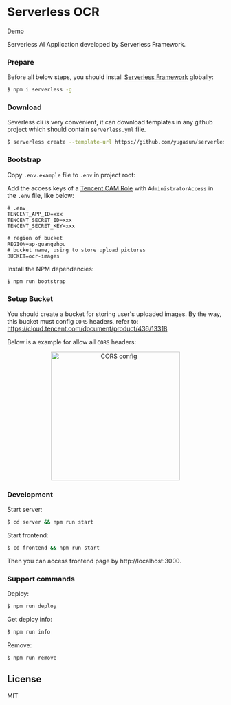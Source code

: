 # Serverless OCR

[Demo](https://ai.sls.plus)

Serverless AI Application developed by Serverless Framework.

### Prepare

Before all below steps, you should install
[Serverless Framework](https://www.github.com/serverless/serverless) globally:

```bash
$ npm i serverless -g
```

### Download

Severless cli is very convenient, it can download templates in any github
project which should contain `serverless.yml` file.

```bash
$ serverless create --template-url https://github.com/yugasun/serverless-ocr
```

### Bootstrap

Copy `.env.example` file to `.env` in project root:

Add the access keys of a
[Tencent CAM Role](https://console.cloud.tencent.com/cam/capi) with
`AdministratorAccess` in the `.env` file, like below:

```dotenv
# .env
TENCENT_APP_ID=xxx
TENCENT_SECRET_ID=xxx
TENCENT_SECRET_KEY=xxx

# region of bucket
REGION=ap-guangzhou
# bucket name, using to store upload pictures
BUCKET=ocr-images
```

Install the NPM dependencies:

```bash
$ npm run bootstrap
```

### Setup Bucket

You should create a bucket for storing user's uploaded images. By the way, this
bucket must config `CORS` headers, refer to:
https://cloud.tencent.com/document/product/436/13318

Below is a example for allow all `CORS` headers:

<center>
<img src="https://static-yugasun-com-1251556596.file.myqcloud.com/sls/cos-cors-setup.png" alt="CORS config" width="300">
</center>

### Development

Start server:

```bash
$ cd server && npm run start
```

Start frontend:

```bash
$ cd frontend && npm run start
```

Then you can access frontend page by http://localhost:3000.

### Support commands

Deploy:

```bash
$ npm run deploy
```

Get deploy info:

```bash
$ npm run info
```

Remove:

```bash
$ npm run remove
```

## License

MIT
